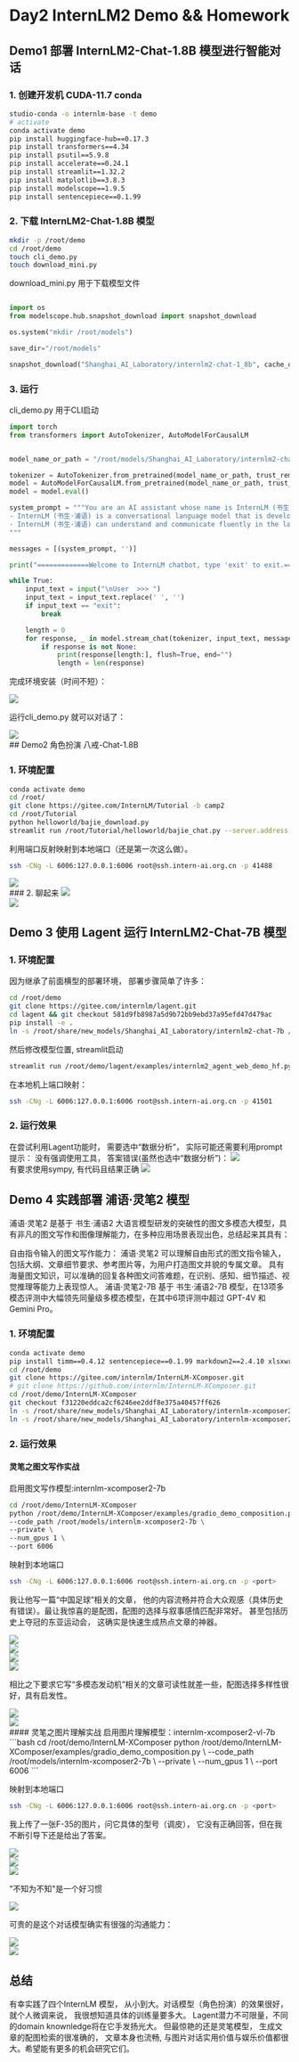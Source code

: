 # Day2 InternLM2 Demo && Homework
## Demo1 部署 InternLM2-Chat-1.8B 模型进行智能对话
### 1. 创建开发机 CUDA-11.7 conda

```bash
studio-conda -o internlm-base -t demo
# activate
conda activate demo
pip install huggingface-hub==0.17.3
pip install transformers==4.34 
pip install psutil==5.9.8
pip install accelerate==0.24.1
pip install streamlit==1.32.2 
pip install matplotlib==3.8.3 
pip install modelscope==1.9.5
pip install sentencepiece==0.1.99
```

### 2. 下载 InternLM2-Chat-1.8B 模型
```bash
mkdir -p /root/demo
cd /root/demo
touch cli_demo.py
touch download_mini.py
```

download_mini.py 用于下载模型文件
```python

import os
from modelscope.hub.snapshot_download import snapshot_download

os.system("mkdir /root/models")

save_dir="/root/models"

snapshot_download("Shanghai_AI_Laboratory/internlm2-chat-1_8b", cache_dir=save_dir, revision='v1.1.0')
```

### 3. 运行
cli_demo.py 用于CLI启动
```python
import torch
from transformers import AutoTokenizer, AutoModelForCausalLM


model_name_or_path = "/root/models/Shanghai_AI_Laboratory/internlm2-chat-1_8b"

tokenizer = AutoTokenizer.from_pretrained(model_name_or_path, trust_remote_code=True, device_map='cuda:0')
model = AutoModelForCausalLM.from_pretrained(model_name_or_path, trust_remote_code=True, torch_dtype=torch.bfloat16, device_map='cuda:0')
model = model.eval()

system_prompt = """You are an AI assistant whose name is InternLM (书生·浦语).
- InternLM (书生·浦语) is a conversational language model that is developed by Shanghai AI Laboratory (上海人工智能实验室). It is designed to be helpful, honest, and harmless.
- InternLM (书生·浦语) can understand and communicate fluently in the language chosen by the user such as English and 中文.
"""

messages = [(system_prompt, '')]

print("=============Welcome to InternLM chatbot, type 'exit' to exit.=============")

while True:
    input_text = input("\nUser  >>> ")
    input_text = input_text.replace(' ', '')
    if input_text == "exit":
        break

    length = 0
    for response, _ in model.stream_chat(tokenizer, input_text, messages):
        if response is not None:
            print(response[length:], flush=True, end="")
            length = len(response)
```

完成环境安装（时间不短）：

<image src="img/env1.8B.png"/>
<br/>

运行cli_demo.py 就可以对话了：

<image src="img/1.8B.png"/>
<br/>
## Demo2 角色扮演 八戒-Chat-1.8B

### 1. 环境配置
```bash
conda activate demo
cd /root/
git clone https://gitee.com/InternLM/Tutorial -b camp2
cd /root/Tutorial
python helloworld/bajie_download.py
streamlit run /root/Tutorial/helloworld/bajie_chat.py --server.address 127.0.0.1 --server.port 6006
```

利用端口反射映射到本地端口（还是第一次这么做）。
```bash
ssh -CNg -L 6006:127.0.0.1:6006 root@ssh.intern-ai.org.cn -p 41488
```

<image src="img/port.jpg"/>
<br/>
### 2. 聊起来
<image src="img/pig.png"/>
<br/>

<image src="img/pig2.png"/>
<br/>

## Demo 3 使用 Lagent 运行 InternLM2-Chat-7B 模型
### 1. 环境配置
因为继承了前面横型的部署环境， 部署步骤简单了许多：
```bash
cd /root/demo
git clone https://gitee.com/internlm/lagent.git
cd lagent && git checkout 581d9fb8987a5d9b72bb9ebd37a95efd47d479ac
pip install -e .
ln -s /root/share/new_models/Shanghai_AI_Laboratory/internlm2-chat-7b /root/models/internlm2-chat-7b
```

然后修改模型位置, streamlit启动
```bash
streamlit run /root/demo/lagent/examples/internlm2_agent_web_demo_hf.py --server.address 127.0.0.1 --server.port 6006
```
在本地机上端口映射：
```bash
ssh -CNg -L 6006:127.0.0.1:6006 root@ssh.intern-ai.org.cn -p 41501
```
### 2. 运行效果
在尝试利用Lagent功能时， 需要选中“数据分析”， 实际可能还需要利用prompt提示：
没有强调使用工具， 答案错误(虽然也选中“数据分析”)：
<image src="img/lagent1.png"/>
<br/>
有要求使用sympy, 有代码且结果正确
<image src="img/lagent2.png"/>
<br/>
## Demo 4 实践部署 浦语·灵笔2 模型
浦语·灵笔2 是基于 书生·浦语2 大语言模型研发的突破性的图文多模态大模型，具有非凡的图文写作和图像理解能力，在多种应用场景表现出色，总结起来其具有：

自由指令输入的图文写作能力： 浦语·灵笔2 可以理解自由形式的图文指令输入，包括大纲、文章细节要求、参考图片等，为用户打造图文并貌的专属文章。
具有海量图文知识，可以准确的回复各种图文问答难题，在识别、感知、细节描述、视觉推理等能力上表现惊人。
浦语·灵笔2-7B 基于 书生·浦语2-7B 模型，在13项多模态评测中大幅领先同量级多模态模型，在其中6项评测中超过 GPT-4V 和 Gemini Pro。

### 1. 环境配置
```bash
conda activate demo
pip install timm==0.4.12 sentencepiece==0.1.99 markdown2==2.4.10 xlsxwriter==3.1.2 gradio==4.13.0 modelscope==1.9.5
cd /root/demo
git clone https://gitee.com/internlm/InternLM-XComposer.git
# git clone https://github.com/internlm/InternLM-XComposer.git
cd /root/demo/InternLM-XComposer
git checkout f31220eddca2cf6246ee2ddf8e375a40457ff626
ln -s /root/share/new_models/Shanghai_AI_Laboratory/internlm-xcomposer2-7b /root/models/internlm-xcomposer2-7b
ln -s /root/share/new_models/Shanghai_AI_Laboratory/internlm-xcomposer2-vl-7b /root/models/internlm-xcomposer2-vl-7b
```

### 2. 运行效果

#### 灵笔之图文写作实战
启用图文写作模型:internlm-xcomposer2-7b
```bash
cd /root/demo/InternLM-XComposer
python /root/demo/InternLM-XComposer/examples/gradio_demo_composition.py  \
--code_path /root/models/internlm-xcomposer2-7b \
--private \
--num_gpus 1 \
--port 6006
```

映射到本地端口
```bash
ssh -CNg -L 6006:127.0.0.1:6006 root@ssh.intern-ai.org.cn -p <port>
```

我让他写一篇“中国足球”相关的文章， 他的内容流畅并符合大众观感（具体历史有错误）。最让我惊喜的是配图，配图的选择与叙事感情匹配非常好。
甚至包括历史上夺冠的东亚运动会， 这确实是快速生成热点文章的神器。

<image src="img/soccer1.png"/>
<br/>
<image src="img/soccer2.png"/>
<br/>
<image src="img/soccer3.png"/>
<br/>
<image src="img/soccer4.png"/>
<br/>

相比之下要求它写“多模态发动机”相关的文章可读性就差一些，配图选择多样性很好，具有启发性。

<image src="img/engine1.png"/>
<br/>
<image src="img/engine2.png"/>
<br/>
#### 灵笔之图片理解实战
启用图片理解模型：internlm-xcomposer2-vl-7b
```bash
cd /root/demo/InternLM-XComposer
python /root/demo/InternLM-XComposer/examples/gradio_demo_composition.py  \
--code_path /root/models/internlm-xcomposer2-7b \
--private \
--num_gpus 1 \
--port 6006
```

映射到本地端口
```bash
ssh -CNg -L 6006:127.0.0.1:6006 root@ssh.intern-ai.org.cn -p <port>
```
我上传了一张F-35的图片，问它具体的型号（调皮）， 它没有正确回答，但在我不断引导下还是给出了答案。

<image src="img/plane1.png"/>
<br/>
<image src="img/plane2.png"/>
<br/>
<image src="img/plane3.png"/>
<br/>

"不知为不知"是一个好习惯

<image src="img/giraffe.png"/>
<br/>

可贵的是这个对话模型确实有很强的沟通能力：

<image src="img/cemetery2.png"/>
<br/>

<image src="img/cemetery1.png"/>
<br/>

## 总结
有幸实践了四个InternLM 模型， 从小到大。对话模型（角色扮演）的效果很好， 就个人微调来说， 我很想知道具体的训练量要多大。 Lagent潜力不可限量，不同的domain knownledge将在它手发扬光大。 但最惊艳的还是灵笔模型， 生成文章的配图检索的很准确的， 文章本身也流畅, 与图片对话实用价值与娱乐价值都很大。希望能有更多的机会研究它们。


